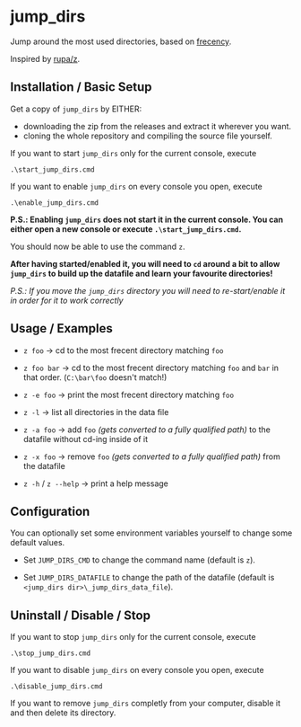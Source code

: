 # jump_dirs

Jump around the most used directories, based on [frecency](https://en.wikipedia.org/wiki/Frecency).

Inspired by [rupa/z](https://github.com/rupa/z).

## Installation / Basic Setup

Get a copy of `jump_dirs` by EITHER:
- downloading the zip from the releases and extract it wherever you want.
- cloning the whole repository and compiling the source file yourself.


If you want to start `jump_dirs` only for the current console, execute
```
.\start_jump_dirs.cmd
```

If you want to enable `jump_dirs` on every console you open, execute
```
.\enable_jump_dirs.cmd
```
__P.S.: Enabling `jump_dirs` does not start it in the current console. You can either open a new console or execute `.\start_jump_dirs.cmd`.__

You should now be able to use the command `z`.

__After having started/enabled it, you will need to `cd` around a bit to allow `jump_dirs` to build up the datafile and learn your favourite directories!__

_P.S.: If you move the `jump_dirs` directory you will need to re-start/enable it in order for it to work correctly_

## Usage / Examples

- `z foo` -> cd to the most frecent directory matching `foo`

- `z foo bar` -> cd to the most frecent directory matching `foo` and `bar` in that order. (`C:\bar\foo` doesn't match!)

- `z -e foo` -> print the most frecent directory matching `foo`

- `z -l` -> list all directories in the data file

- `z -a foo` -> add `foo` _(gets converted to a fully qualified path)_ to the datafile without cd-ing inside of it

- `z -x foo` -> remove `foo` _(gets converted to a fully qualified path)_ from the datafile

- `z -h` / `z --help` -> print a help message

## Configuration

You can optionally set some environment variables yourself to change some default values.

- Set `JUMP_DIRS_CMD` to change the command name (default is `z`).

- Set `JUMP_DIRS_DATAFILE` to change the path of the datafile (default is `<jump_dirs dir>\_jump_dirs_data_file`).

## Uninstall / Disable / Stop

If you want to stop `jump_dirs` only for the current console, execute
```
.\stop_jump_dirs.cmd
```

If you want to disable `jump_dirs` on every console you open, execute
```
.\disable_jump_dirs.cmd
```

If you want to remove `jump_dirs` completly from your computer, disable it and then delete its directory.
